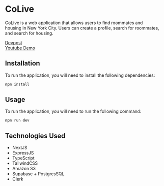 # CoLive

CoLive is a web application that allows users to find roommates and housing in New York City. Users can create a profile, search for roommates, and search for housing.

[Devpost](https://devpost.com/software/colive-po2m9f)  
[Youtube Demo](https://youtu.be/8CB_YzebsxI)
## Installation

To run the application, you will need to install the following dependencies:

```bash
npm install
```

## Usage

To run the application, you will need to run the following command:

```bash
npm run dev
```

## Technologies Used

- NextJS
- ExpressJS
- TypeScript
- TailwindCSS
- Amazon S3
- Supabase + PostgresSQL
- Clerk

